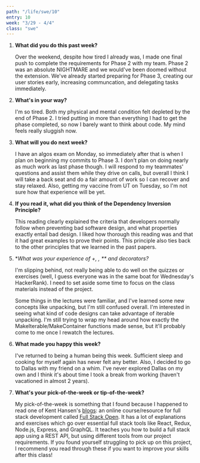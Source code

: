```yaml
---
path: "/life/swe/10"
entry: 10
week: "3/29 - 4/4"
class: "swe"
---
```


1. **What did you do this past week?**

    Over the weekend, despite how tired I already was, I made one final push to complete the requirements for Phase 2 with my team. Phase 2 was an absolute NIGHTMARE and we would've been doomed without the extension. We've already started preparing for Phase 3, creating our user stories early, increasing communcation, and delegating tasks immediately.

1. **What's in your way?**

    I'm so tired. Both my physical and mental condition felt depleted by the end of Phase 2. I tried putting in more than everything I had to get the phase completed, so now I barely want to think about code. My mind feels really sluggish now.

1. **What will you do next week?**

    I have an algos exam on Monday, so immediately after that is when I plan on beginning my commits to Phase 3. I don't plan on doing nearly as much work as last phase though. I will respond to my teammates' questions and assist them while they drive on calls, but overall I think I will take a back seat and do a fair amount of work so I can recover and stay relaxed. Also, getting my vaccine from UT on Tuesday, so I'm not sure how that experience will be yet.

1. **If you read it, what did you think of the Dependency Inversion Principle?**

    This reading clearly explained the criteria that developers normally follow when preventing bad software design, and what properties exactly entail bad design. I liked how thorough this reading was and that it had great examples to prove their points. This principle also ties back to the other principles that we learned in the past papers.

1. **What was your experience of +, *, ** and decorators?**

    I'm slipping behind, not really being able to do well on the quizzes or exercises (well, I guess everyone was in the same boat for Wednesday's HackerRank). I need to set aside some time to focus on the class materials instead of the project.
    
    Some things in the lectures were familiar, and I've learned some new concepts like unpacking, but I'm still confused overall. I'm interested in seeing what kind of code designs can take advantage of iterable unpacking. I'm still trying to wrap my head around how exactly the MakeIterable/MakeContainer functions made sense, but it'll probably come to me once I rewatch the lectures.

1. **What made you happy this week?**

    I've returned to being a human being this week. Sufficient sleep and cooking for myself again has never felt any better. Also, I decided to go to Dallas with my friend on a whim. I've never explored Dallas on my own and I think it's about time I took a break from working (haven't vacationed in almost 2 years).

1. **What's your pick-of-the-week or tip-of-the-week?**

    My pick-of-the-week is something that I found because I happened to read one of Kent Hansen's [blogs](https://kenthansen98.medium.com/cs-373-spring-2021-kent-hansen-4-2d1f326ba385): an online course/resource for full stack development called [Full Stack Open](https://fullstackopen.com/en/). It has a lot of explanations and exercises which go over essential full stack tools like React, Redux, Node.js, Express, and GraphQL. It teaches you how to build a full stack app using a REST API, but using different tools from our project requirements. If you found yourself struggling to pick up on this project, I recommend you read through these if you want to improve your skills after this class!
